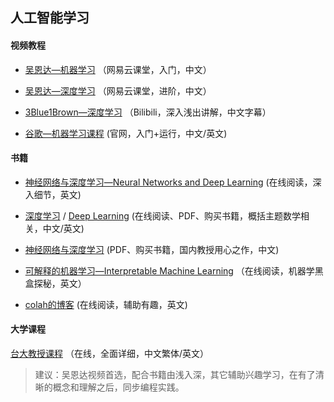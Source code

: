 人工智能学习
----------

#### 视频教程

* [吴恩达—机器学习](https://study.163.com/course/courseMain.htm?courseId=1210076550&_trace_c_p_k2_=4fa94e944ea44d0a87f7e0c3363f6642)
（网易云课堂，入门，中文）

* [吴恩达—深度学习](https://mooc.study.163.com/smartSpec/detail/1001319001.htm)
（网易云课堂，进阶，中文）

* [3Blue1Brown—深度学习](https://space.bilibili.com/88461692/channel/detail?cid=26587)
（Bilibili，深入浅出讲解，中文字幕）

* [谷歌—机器学习课程](https://developers.google.cn/machine-learning/crash-course)
(官网，入门+运行，中文/英文)

#### 书籍

* [神经网络与深度学习—Neural Networks and Deep Learning](http://neuralnetworksanddeeplearning.com/)
(在线阅读，深入细节，英文)

* [深度学习](https://github.com/exacity/deeplearningbook-chinese) / [Deep Learning](https://github.com/janishar/mit-deep-learning-book-pdf)
(在线阅读、PDF、购买书籍，概括主题数学相关，中文/英文)

* [神经网络与深度学习](https://nndl.github.io/)
(PDF、购买书籍，国内教授用心之作，中文)

* [可解释的机器学习—Interpretable Machine Learning](https://christophm.github.io/interpretable-ml-book/)
（在线阅读，机器学黑盒探秘，英文）

* [colah的博客](http://colah.github.io/)
(在线阅读，辅助有趣，英文)


#### 大学课程

[台大教授课程](http://speech.ee.ntu.edu.tw/~tlkagk/courses.html)
（在线，全面详细，中文繁体/英文）

>建议：吴恩达视频首选，配合书籍由浅入深，其它辅助兴趣学习，在有了清晰的概念和理解之后，同步编程实践。
